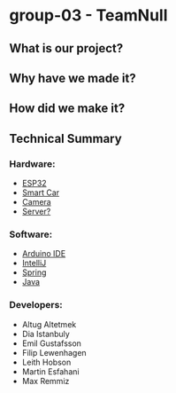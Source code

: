# group-03 - TeamNull

## What is our project?


## Why have we made it?


## How did we make it?


## Technical Summary

### Hardware:

- [ESP32]()
- [Smart Car](https://www.hackster.io/platisd/getting-started-with-the-smartcar-platform-1648ad)
- [Camera]()
- [Server?]()

### Software:

- [Arduino IDE](https://www.arduino.cc/)
- [IntelliJ](https://www.jetbrains.com/idea/)
- [Spring](https://spring.io/)
- [Java](https://www.java.com)

### Developers:

- Altug Altetmek
- Dia Istanbuly
- Emil Gustafsson
- Filip Lewenhagen
- Leith Hobson
- Martin Esfahani
- Max Remmiz